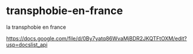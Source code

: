 # transphobie-en-france
la transphobie en france


https://docs.google.com/file/d/0By7yatq86WvaMjBDR2JKQTFtOXM/edit?usp=docslist_api
